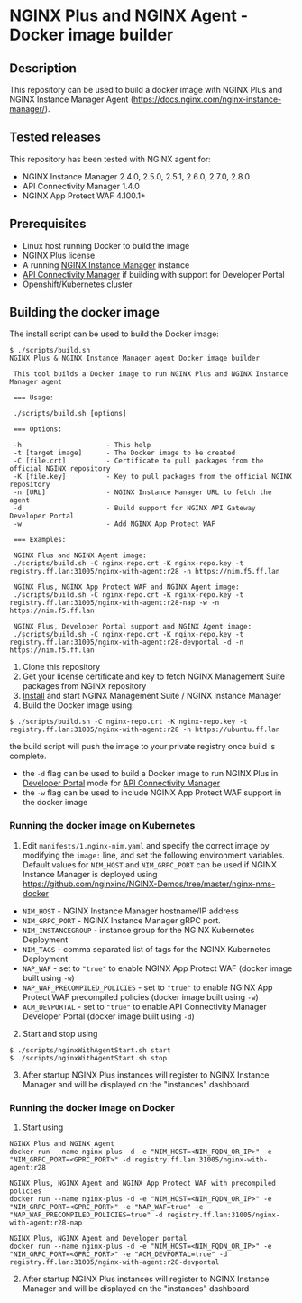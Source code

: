 # NGINX Plus and NGINX Agent - Docker image builder

## Description

This repository can be used to build a docker image with NGINX Plus and NGINX Instance Manager Agent (https://docs.nginx.com/nginx-instance-manager/).

## Tested releases

This repository has been tested with NGINX agent for:

- NGINX Instance Manager 2.4.0, 2.5.0, 2.5.1, 2.6.0, 2.7.0, 2.8.0
- API Connectivity Manager 1.4.0
- NGINX App Protect WAF 4.100.1+

## Prerequisites

- Linux host running Docker to build the image
- NGINX Plus license
- A running [NGINX Instance Manager](https://docs.nginx.com/nginx-instance-manager/) instance
- [API Connectivity Manager](https://docs.nginx.com/nginx-management-suite/acm/about/architecture/) if building with support for Developer Portal
- Openshift/Kubernetes cluster

## Building the docker image

The install script can be used to build the Docker image:

```
$ ./scripts/build.sh 
NGINX Plus & NGINX Instance Manager agent Docker image builder

 This tool builds a Docker image to run NGINX Plus and NGINX Instance Manager agent

 === Usage:

 ./scripts/build.sh [options]

 === Options:

 -h                     - This help
 -t [target image]      - The Docker image to be created
 -C [file.crt]          - Certificate to pull packages from the official NGINX repository
 -K [file.key]          - Key to pull packages from the official NGINX repository
 -n [URL]               - NGINX Instance Manager URL to fetch the agent
 -d                     - Build support for NGINX API Gateway Developer Portal
 -w                     - Add NGINX App Protect WAF

 === Examples:

 NGINX Plus and NGINX Agent image:
 ./scripts/build.sh -C nginx-repo.crt -K nginx-repo.key -t registry.ff.lan:31005/nginx-with-agent:r28 -n https://nim.f5.ff.lan

 NGINX Plus, NGINX App Protect WAF and NGINX Agent image:
 ./scripts/build.sh -C nginx-repo.crt -K nginx-repo.key -t registry.ff.lan:31005/nginx-with-agent:r28-nap -w -n https://nim.f5.ff.lan

 NGINX Plus, Developer Portal support and NGINX Agent image:
 ./scripts/build.sh -C nginx-repo.crt -K nginx-repo.key -t registry.ff.lan:31005/nginx-with-agent:r28-devportal -d -n https://nim.f5.ff.lan 
```

1. Clone this repository
2. Get your license certificate and key to fetch NGINX Management Suite packages from NGINX repository
3. [Install](https://docs.nginx.com/nginx-management-suite/) and start NGINX Management Suite / NGINX Instance Manager
4. Build the Docker image using:

```
$ ./scripts/build.sh -C nginx-repo.crt -K nginx-repo.key -t registry.ff.lan:31005/nginx-with-agent:r28 -n https://ubuntu.ff.lan
```

the build script will push the image to your private registry once build is complete.

- the `-d` flag can be used to build a Docker image to run NGINX Plus in [Developer Portal](https://docs.nginx.com/nginx-management-suite/admin-guides/installation/on-prem/install-guide/#install-developer-portal) mode for [API Connectivity Manager](https://docs.nginx.com/nginx-management-suite/acm/about/architecture/)
- the `-w` flag can be used to include NGINX App Protect WAF support in the docker image

### Running the docker image on Kubernetes

1. Edit `manifests/1.nginx-nim.yaml` and specify the correct image by modifying the `image:` line, and set the following environment variables. Default values for `NIM_HOST` and `NIM_GRPC_PORT` can be used if NGINX Instance Manager is deployed using https://github.com/nginxinc/NGINX-Demos/tree/master/nginx-nms-docker
  - `NIM_HOST` - NGINX Instance Manager hostname/IP address
  - `NIM_GRPC_PORT` - NGINX Instance Manager gRPC port.
  - `NIM_INSTANCEGROUP` - instance group for the NGINX Kubernetes Deployment
  - `NIM_TAGS` - comma separated list of tags for the NGINX Kubernetes Deployment
  - `NAP_WAF` - set to `"true"` to enable NGINX App Protect WAF (docker image built using `-w`)
  - `NAP_WAF_PRECOMPILED_POLICIES` - set to `"true"` to enable NGINX App Protect WAF precompiled policies (docker image built using `-w`)
  - `ACM_DEVPORTAL` - set to `"true"` to enable API Connectivity Manager Developer Portal (docker image built using `-d`)

2. Start and stop using

```
$ ./scripts/nginxWithAgentStart.sh start
$ ./scripts/nginxWithAgentStart.sh stop
```

3. After startup NGINX Plus instances will register to NGINX Instance Manager and will be displayed on the "instances" dashboard

### Running the docker image on Docker

1. Start using

```
NGINX Plus and NGINX Agent
docker run --name nginx-plus -d -e "NIM_HOST=<NIM_FQDN_OR_IP>" -e "NIM_GRPC_PORT=<GPRC_PORT>" -d registry.ff.lan:31005/nginx-with-agent:r28

NGINX Plus, NGINX Agent and NGINX App Protect WAF with precompiled policies
docker run --name nginx-plus -d -e "NIM_HOST=<NIM_FQDN_OR_IP>" -e "NIM_GRPC_PORT=<GPRC_PORT>" -e "NAP_WAF=true" -e "NAP_WAF_PRECOMPILED_POLICIES=true" -d registry.ff.lan:31005/nginx-with-agent:r28-nap

NGINX Plus, NGINX Agent and Developer portal
docker run --name nginx-plus -d -e "NIM_HOST=<NIM_FQDN_OR_IP>" -e "NIM_GRPC_PORT=<GPRC_PORT>" -e "ACM_DEVPORTAL=true" -d registry.ff.lan:31005/nginx-with-agent:r28-devportal
```

2. After startup NGINX Plus instances will register to NGINX Instance Manager and will be displayed on the "instances" dashboard
